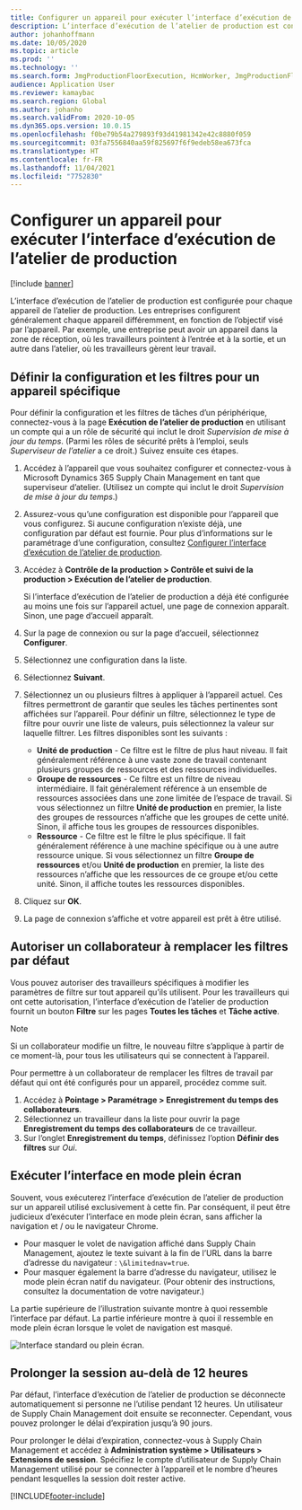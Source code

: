 ```yaml
---
title: Configurer un appareil pour exécuter l’interface d’exécution de l’atelier de production
description: L’interface d’exécution de l’atelier de production est configurée pour chaque appareil de l’atelier de production. Les entreprises configurent généralement chaque appareil différemment, en fonction de l’objectif visé par l’appareil. Par exemple, une entreprise peut avoir un appareil dans la zone de réception, où les travailleurs pointent à l’entrée et à la sortie, et un autre dans l’atelier, où les travailleurs gèrent leur travail.
author: johanhoffmann
ms.date: 10/05/2020
ms.topic: article
ms.prod: ''
ms.technology: ''
ms.search.form: JmgProductionFloorExecution, HcmWorker, JmgProductionFloorExecutionDeviceConfiguration
audience: Application User
ms.reviewer: kamaybac
ms.search.region: Global
ms.author: johanho
ms.search.validFrom: 2020-10-05
ms.dyn365.ops.version: 10.0.15
ms.openlocfilehash: f0be79b54a279893f93d41981342e42c8880f059
ms.sourcegitcommit: 03fa7556840aa59f825697f6f9edeb58ea673fca
ms.translationtype: HT
ms.contentlocale: fr-FR
ms.lasthandoff: 11/04/2021
ms.locfileid: "7752830"
---
```

# <a name="set-up-a-device-to-run-the-production-floor-execution-interface"></a>Configurer un appareil pour exécuter l’interface d’exécution de l’atelier de production

[!include [banner](../includes/banner.md)]

L’interface d’exécution de l’atelier de production est configurée pour chaque appareil de l’atelier de production. Les entreprises configurent généralement chaque appareil différemment, en fonction de l’objectif visé par l’appareil. Par exemple, une entreprise peut avoir un appareil dans la zone de réception, où les travailleurs pointent à l’entrée et à la sortie, et un autre dans l’atelier, où les travailleurs gèrent leur travail.

## <a name="set-the-configuration-and-filters-for-a-specific-device"></a>Définir la configuration et les filtres pour un appareil spécifique

Pour définir la configuration et les filtres de tâches d’un périphérique, connectez-vous à la page **Exécution de l’atelier de production** en utilisant un compte qui a un rôle de sécurité qui inclut le droit *Supervision de mise à jour du temps*. (Parmi les rôles de sécurité prêts à l’emploi, seuls *Superviseur de l’atelier* a ce droit.) Suivez ensuite ces étapes.

1. Accédez à l’appareil que vous souhaitez configurer et connectez-vous à Microsoft Dynamics 365 Supply Chain Management en tant que superviseur d’atelier. (Utilisez un compte qui inclut le droit *Supervision de mise à jour du temps*.)
1. Assurez-vous qu’une configuration est disponible pour l’appareil que vous configurez. Si aucune configuration n’existe déjà, une configuration par défaut est fournie. Pour plus d’informations sur le paramétrage d’une configuration, consultez [Configurer l’interface d’exécution de l’atelier de production](production-floor-execution-configure.md).
1. Accédez à **Contrôle de la production \> Contrôle et suivi de la production \> Exécution de l’atelier de production**.

    Si l’interface d’exécution de l’atelier de production a déjà été configurée au moins une fois sur l’appareil actuel, une page de connexion apparaît. Sinon, une page d’accueil apparaît.

1. Sur la page de connexion ou sur la page d’accueil, sélectionnez **Configurer**.
1. Sélectionnez une configuration dans la liste.
1. Sélectionnez **Suivant**.
1. Sélectionnez un ou plusieurs filtres à appliquer à l’appareil actuel. Ces filtres permettront de garantir que seules les tâches pertinentes sont affichées sur l’appareil. Pour définir un filtre, sélectionnez le type de filtre pour ouvrir une liste de valeurs, puis sélectionnez la valeur sur laquelle filtrer. Les filtres disponibles sont les suivants :

    - **Unité de production** - Ce filtre est le filtre de plus haut niveau. Il fait généralement référence à une vaste zone de travail contenant plusieurs groupes de ressources et des ressources individuelles.
    - **Groupe de ressources** - Ce filtre est un filtre de niveau intermédiaire. Il fait généralement référence à un ensemble de ressources associées dans une zone limitée de l’espace de travail. Si vous sélectionnez un filtre **Unité de production** en premier, la liste des groupes de ressources n’affiche que les groupes de cette unité. Sinon, il affiche tous les groupes de ressources disponibles.
    - **Ressource** - Ce filtre est le filtre le plus spécifique. Il fait généralement référence à une machine spécifique ou à une autre ressource unique. Si vous sélectionnez un filtre **Groupe de ressources** et/ou **Unité de production** en premier, la liste des ressources n’affiche que les ressources de ce groupe et/ou cette unité. Sinon, il affiche toutes les ressources disponibles.

1. Cliquez sur **OK**.
1. La page de connexion s’affiche et votre appareil est prêt à être utilisé.

## <a name="allow-a-worker-to-override-the-default-filters"></a>Autoriser un collaborateur à remplacer les filtres par défaut

Vous pouvez autoriser des travailleurs spécifiques à modifier les paramètres de filtre sur tout appareil qu’ils utilisent. Pour les travailleurs qui ont cette autorisation, l’interface d’exécution de l’atelier de production fournit un bouton **Filtre** sur les pages **Toutes les tâches** et **Tâche active**.

> [!NOTE]
> Si un collaborateur modifie un filtre, le nouveau filtre s’applique à partir de ce moment-là, pour tous les utilisateurs qui se connectent à l’appareil.

Pour permettre à un collaborateur de remplacer les filtres de travail par défaut qui ont été configurés pour un appareil, procédez comme suit.

1. Accédez à **Pointage \> Paramétrage \> Enregistrement du temps des collaborateurs**.
1. Sélectionnez un travailleur dans la liste pour ouvrir la page **Enregistrement du temps des collaborateurs** de ce travailleur.
1. Sur l’onglet **Enregistrement du temps**, définissez l’option **Définir des filtres** sur *Oui*.

## <a name="run-the-interface-in-full-screen-mode"></a>Exécuter l’interface en mode plein écran

Souvent, vous exécuterez l’interface d’exécution de l’atelier de production sur un appareil utilisé exclusivement à cette fin. Par conséquent, il peut être judicieux d’exécuter l’interface en mode plein écran, sans afficher la navigation et / ou le navigateur Chrome.

- Pour masquer le volet de navigation affiché dans Supply Chain Management, ajoutez le texte suivant à la fin de l’URL dans la barre d’adresse du navigateur : `\&limitednav=true`.
- Pour masquer également la barre d’adresse du navigateur, utilisez le mode plein écran natif du navigateur. (Pour obtenir des instructions, consultez la documentation de votre navigateur.)

La partie supérieure de l’illustration suivante montre à quoi ressemble l’interface par défaut. La partie inférieure montre à quoi il ressemble en mode plein écran lorsque le volet de navigation est masqué.

![Interface standard ou plein écran.](media/pfei-full-screen.png "Interface standard ou plein écran")

## <a name="extend-the-session-past-12-hours"></a>Prolonger la session au-delà de 12 heures

Par défaut, l’interface d’exécution de l’atelier de production se déconnecte automatiquement si personne ne l’utilise pendant 12 heures. Un utilisateur de Supply Chain Management doit ensuite se reconnecter. Cependant, vous pouvez prolonger le délai d’expiration jusqu’à 90 jours.

Pour prolonger le délai d’expiration, connectez-vous à Supply Chain Management et accédez à **Administration système \> Utilisateurs \> Extensions de session**. Spécifiez le compte d’utilisateur de Supply Chain Management utilisé pour se connecter à l’appareil et le nombre d’heures pendant lesquelles la session doit rester active.


[!INCLUDE[footer-include](../../includes/footer-banner.md)]
